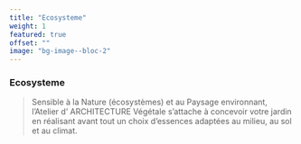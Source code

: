 ```yaml
---
title: "Ecosysteme"
weight: 1
featured: true
offset: ""
image: "bg-image--bloc-2"
---
```


### Ecosysteme

> Sensible à la Nature (écosystèmes) et au Paysage environnant, l’Atelier d’ ARCHITECTURE Végétale s’attache à concevoir votre jardin en réalisant avant tout un choix d’essences adaptées au milieu, au sol et au climat.
